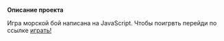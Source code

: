 **Описание проекта**

Игра морской бой написана на JavaScript. Чтобы поигрвть перейди по ссылке [ играть!](https://llilliillill.github.io/sea-battle/) 
